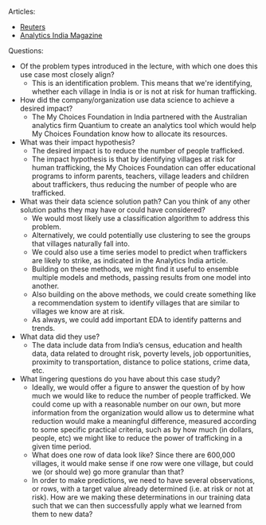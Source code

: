 Articles: 

* [Reuters](https://www.reuters.com/article/us-india-trafficking-technology/big-data-maps-indias-human-traffic-hot-spots-idUSKBN18R21N)
* [Analytics India Magazine](https://analyticsindiamag.com/big-data-tackles-human-trafficking-indian-ngo-aussie-analytics-firm-quantium-partner-save-lives/)

Questions:

* Of the problem types introduced in the lecture, with which one does this use case most closely align?
    * This is an identification problem. This means that we're identifying, whether each village in India is or is not at risk for human trafficking.
* How did the company/organization use data science to achieve a desired impact?
    * The My Choices Foundation in India partnered with the Australian analytics firm Quantium to create an analytics tool which would help My Choices Foundation know how to allocate its resources.
* What was their impact hypothesis?
    * The desired impact is to reduce the number of people trafficked.
    * The impact hypothesis is that by identifying villages at risk for human trafficking, the My Choices Foundation can offer educational programs to inform parents, teachers, village leaders and children about traffickers, thus reducing the number of people who are trafficked.
* What was their data science solution path? Can you think of any other solution paths they may have or could have considered?
    * We would most likely use a classification algorithm to address this problem.
    * Alternatively, we could potentially use clustering to see the groups that villages naturally fall into. 
    * We could also use a time series model to predict when traffickers are likely to strike, as indicated in the Analytics India article. 
    * Building on these methods, we might find it useful to ensemble multiple models and methods, passing results from one model into another. 
    * Also building on the above methods, we could create something like a recommendation system to identify villages that are similar to villages we know are at risk.
    * As always, we could add important EDA to identify patterns and trends.
* What data did they use?
    * The data include data from India’s census, education and health data, data related to drought risk, poverty levels, job opportunities, proximity to transportation, distance to police stations, crime data, etc.
* What lingering questions do you have about this case study?
    * Ideally, we would offer a figure to answer the question of by how much we would like to reduce the number of people trafficked. We could come up with a reasonable number on our own, but more information from the organization would allow us to determine what reduction would make a meaningful difference, measured according to some specific practical criteria, such as by how much (in dollars, people, etc) we might like to reduce the power of trafficking in a given time period.
    * What does one row of data look like? Since there are 600,000 villages, it would make sense if one row were one village, but could we (or should we) go more granular than that?
    * In order to make predictions, we need to have several observations, or rows, with a target value already determined (i.e. at risk or not at risk). How are we making these determinations in our training data such that we can then successfully apply what we learned from them to new data?
